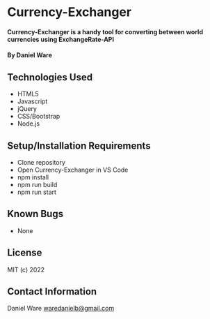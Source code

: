 # Currency-Exchanger

#### Currency-Exchanger is a handy tool for converting between world currencies using ExchangeRate-API

#### By Daniel Ware

## Technologies Used

* HTML5
* Javascript
* jQuery
* CSS/Bootstrap
* Node.js

## Setup/Installation Requirements

* Clone repository
* Open Currency-Exchanger in VS Code
* npm install
* npm run build
* npm run start

## Known Bugs

* None

## License

MIT  (c) 2022

## Contact Information

Daniel Ware <waredanielb@gmail.com>
